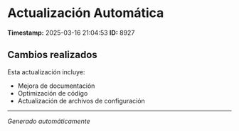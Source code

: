 # Actualización Automática

**Timestamp:** 2025-03-16 21:04:53
**ID:** 8927

## Cambios realizados

Esta actualización incluye:
- Mejora de documentación
- Optimización de código
- Actualización de archivos de configuración

---
*Generado automáticamente*
